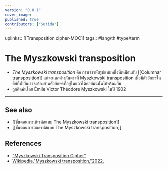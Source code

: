 ```yaml
---
version: "0.0.1"
cover_image:
published: true
contributors: ["Sutida"]
---
```

uplinks:: [[Transposition cipher-MOC]]
tags:: #lang/th #type/term 

# The Myszkowski transposition
- *The Myszkowski transposition* คือ การเข้ารหัสรูปแบบหนึ่งที่เหมือนกับ [[Columnar transposition]] แต่จะเเตกต่างกันตรงที่ Myszkowski transposition เมื่อมีตัวอักษรในคีย์ที่ซ้ำกันเราจะต้องอ่านตัวอักษรที่อยู่ในแถวใต้คอลัมน์นั้นไปพร้อมกัน  
- ถูกคิดค้นโดย Émile Victor Théodore Myszkowski ในปี 1902
---
## See also
- [[ขั้นตอนการเข้ารหัสแบบ The Myszkowski transposition]]
- [[ขั้นตอนการถอดรหัสแบบ The Myszkowski transposition]]
## References
- ["Myszkowski Transposition Cipher"](https://crypto.interactive-maths.com/myszkowski-transposition-cipher.html)
- [Wikipedia,"Myszkowski transposition,"2022.](https://en.wikipedia.org/wiki/Transposition_cipher#Myszkowski_transposition)
